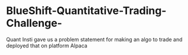 # BlueShift-Quantitative-Trading-Challenge-
Quant Insti gave us a problem statement for making an algo to trade and deployed that on platform Alpaca
